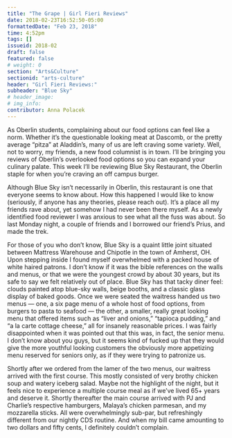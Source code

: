 ```yaml
---
title: "The Grape | Girl Fieri Reviews"
date: 2018-02-23T16:52:50-05:00
formattedDate: "Feb 23, 2018"
time: 4:52pm
tags: []
issueid: 2018-02
draft: false
featured: false
# weight: 0 
section: "Arts&Culture"
sectionid: "arts-culture"
header: "Girl Fieri Reviews:"
subheader: "Blue Sky"
# header_image:
# img_info:
contributor: Anna Polacek
---
```

As Oberlin students, complaining about our food options can feel like a norm. Whether it’s the questionable looking meat at Dascomb, or the pretty average “pitza” at Aladdin’s, many of us are left craving some variety. Well, not to worry, my friends, a new food columnist is in town. I’ll be bringing you reviews of Oberlin’s overlooked food options so you can expand your culinary palate. This week I’ll be reviewing Blue Sky Restaurant, the Oberlin staple for when you’re craving an off campus burger. 

Although Blue Sky isn’t necessarily in Oberlin, this restaurant is one that everyone seems to know about. How this happened I would like to know (seriously, if anyone has any theories, please reach out). It’s a place all my friends rave about, yet somehow I had never been there myself. As a newly identified food reviewer I was anxious to see what all the fuss was about. So last Monday night, a couple of friends and I borrowed our friend’s Prius, and made the trek. 

For those of you who don’t know, Blue Sky is a quaint little joint situated between Mattress Warehouse and Chipotle in the town of Amherst, OH. Upon stepping inside I found myself overwhelmed with a packed house of white haired patrons. I don’t know if it was the bible references on the walls and menus, or that we were the youngest crowd by about 30 years, but its safe to say we felt relatively out of place. Blue Sky has that tacky diner feel: clouds painted atop blue-sky walls, beige booths, and a classic glass display of baked goods. Once we were seated the waitress handed us two menus — one, a six page menu of a whole host of food options, from burgers to pasta to seafood — the other, a smaller, really great looking menu that offered items such as “liver and onions,” “tapioca pudding,” and “a la carte cottage cheese,” all for insanely reasonable prices. I was fairly disappointed when it was pointed out that this was, in fact, the senior menu. I don’t know about you guys, but it seems kind of fucked up that they would give the more youthful looking customers the obviously more appetizing menu reserved for seniors only, as if they were trying to patronize us. 

Shortly after we ordered from the lamer of the two menus, our waitress arrived with the first course. This mostly consisted of very brothy chicken soup and watery iceberg salad. Maybe not the highlight of the night, but it feels nice to experience a multiple course meal as if we’ve lived 65+ years and deserve it. Shortly thereafter the main course arrived with PJ and Charlie’s respective hamburgers, Malaya’s chicken parmesan, and my mozzarella sticks. All were overwhelmingly sub-par, but refreshingly different from our nightly CDS routine. And when my bill came amounting to two dollars and fifty cents, I definitely couldn’t complain. 
